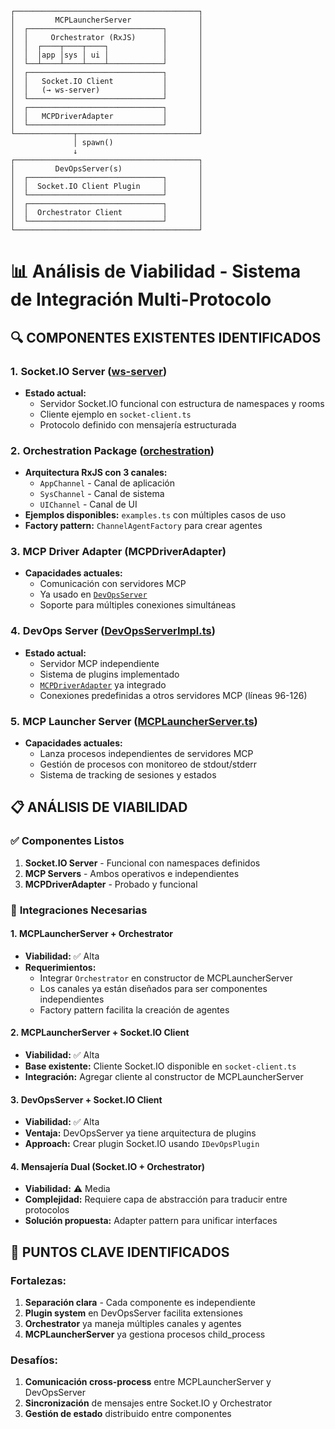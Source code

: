 ```
┌─────────────────────────────────────────┐
│         MCPLauncherServer               │
│  ┌──────────────────────────────┐       │
│  │     Orchestrator (RxJS)      │       │
│  │  ┌────┬────┬────┐            │       │
│  │  │app │sys │ ui │            │       │
│  └──┴────┴────┴────┴────────────┘       │
│  ┌──────────────────────────────┐       │
│  │   Socket.IO Client           │       │
│  │   (→ ws-server)              │       │
│  └──────────────────────────────┘       │
│  ┌──────────────────────────────┐       │
│  │   MCPDriverAdapter           │       │
│  └──────────────────────────────┘       │
└─────────────┬───────────────────────────┘
              │ spawn()
              ↓
┌─────────────────────────────────────────┐
│         DevOpsServer(s)                 │
│  ┌──────────────────────────────┐       │
│  │  Socket.IO Client Plugin     │       │
│  └──────────────────────────────┘       │
│  ┌──────────────────────────────┐       │
│  │  Orchestrator Client         │       │
│  └──────────────────────────────┘       │
└─────────────────────────────────────────┘
```

📊 Análisis de Viabilidad - Sistema de Integración Multi-Protocolo
==================================================================

🔍 **COMPONENTES EXISTENTES IDENTIFICADOS**
-------------------------------------------

### 1\. **Socket.IO Server** ([ws-server](vscode-file://vscode-app/c:/Program%20Files/Microsoft%20VS%20Code/resources/app/out/vs/code/electron-browser/workbench/workbench.html))

-   **Estado actual:**
    -   Servidor Socket.IO funcional con estructura de namespaces y rooms
    -   Cliente ejemplo en `socket-client.ts`
    -   Protocolo definido con mensajería estructurada

### 2\. **Orchestration Package** ([orchestration](vscode-file://vscode-app/c:/Program%20Files/Microsoft%20VS%20Code/resources/app/out/vs/code/electron-browser/workbench/workbench.html))

-   **Arquitectura RxJS con 3 canales:**
    -   `AppChannel` - Canal de aplicación
    -   `SysChannel` - Canal de sistema
    -   `UIChannel` - Canal de UI
-   **Ejemplos disponibles:** `examples.ts` con múltiples casos de uso
-   **Factory pattern:** `ChannelAgentFactory` para crear agentes

### 3\. **MCP Driver Adapter** (MCPDriverAdapter)

-   **Capacidades actuales:**
    -   Comunicación con servidores MCP
    -   Ya usado en [`DevOpsServer`](vscode-file://vscode-app/c:/Program%20Files/Microsoft%20VS%20Code/resources/app/out/vs/code/electron-browser/workbench/workbench.html)
    -   Soporte para múltiples conexiones simultáneas

### 4\. **DevOps Server** ([DevOpsServerImpl.ts](vscode-file://vscode-app/c:/Program%20Files/Microsoft%20VS%20Code/resources/app/out/vs/code/electron-browser/workbench/workbench.html))

-   **Estado actual:**
    -   Servidor MCP independiente
    -   Sistema de plugins implementado
    -   [`MCPDriverAdapter`](vscode-file://vscode-app/c:/Program%20Files/Microsoft%20VS%20Code/resources/app/out/vs/code/electron-browser/workbench/workbench.html) ya integrado
    -   Conexiones predefinidas a otros servidores MCP (líneas 96-126)

### 5\. **MCP Launcher Server** ([MCPLauncherServer.ts](vscode-file://vscode-app/c:/Program%20Files/Microsoft%20VS%20Code/resources/app/out/vs/code/electron-browser/workbench/workbench.html))

-   **Capacidades actuales:**
    -   Lanza procesos independientes de servidores MCP
    -   Gestión de procesos con monitoreo de stdout/stderr
    -   Sistema de tracking de sesiones y estados

📋 **ANÁLISIS DE VIABILIDAD**
-----------------------------

### ✅ **Componentes Listos**

1.  **Socket.IO Server** - Funcional con namespaces definidos
2.  **MCP Servers** - Ambos operativos e independientes
3.  **MCPDriverAdapter** - Probado y funcional

### 🔧 **Integraciones Necesarias**

#### 1\. **MCPLauncherServer + Orchestrator**

-   **Viabilidad:** ✅ Alta
-   **Requerimientos:**
    -   Integrar `Orchestrator` en constructor de MCPLauncherServer
    -   Los canales ya están diseñados para ser componentes independientes
    -   Factory pattern facilita la creación de agentes

#### 2\. **MCPLauncherServer + Socket.IO Client**

-   **Viabilidad:** ✅ Alta
-   **Base existente:** Cliente Socket.IO disponible en `socket-client.ts`
-   **Integración:** Agregar cliente al constructor de MCPLauncherServer

#### 3\. **DevOpsServer + Socket.IO Client**

-   **Viabilidad:** ✅ Alta
-   **Ventaja:** DevOpsServer ya tiene arquitectura de plugins
-   **Approach:** Crear plugin Socket.IO usando `IDevOpsPlugin`

#### 4\. **Mensajería Dual (Socket.IO + Orchestrator)**

-   **Viabilidad:** ⚠️ Media
-   **Complejidad:** Requiere capa de abstracción para traducir entre protocolos
-   **Solución propuesta:** Adapter pattern para unificar interfaces

🎯 **PUNTOS CLAVE IDENTIFICADOS**
---------------------------------

### **Fortalezas:**

1.  **Separación clara** - Cada componente es independiente
2.  **Plugin system** en DevOpsServer facilita extensiones
3.  **Orchestrator** ya maneja múltiples canales y agentes
4.  **MCPLauncherServer** ya gestiona procesos child_process

### **Desafíos:**

1.  **Comunicación cross-process** entre MCPLauncherServer y DevOpsServer
2.  **Sincronización** de mensajes entre Socket.IO y Orchestrator
3.  **Gestión de estado** distribuido entre componentes